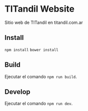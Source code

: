# TITandil Website

Sitio web de TITandil en titandil.com.ar

## Install

`npm install`
`bower install`

## Build

Ejecutar el comando `npm run build`.

## Develop

Ejecutar el comando `npm run dev`.
